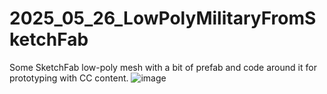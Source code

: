 # 2025_05_26_LowPolyMilitaryFromSketchFab
Some SketchFab low-poly mesh with a bit of prefab and code around it for prototyping with CC content.
![image](https://github.com/user-attachments/assets/ce4fc592-cb4d-4134-b190-89d4f2d225b9)

